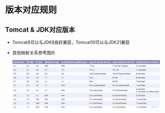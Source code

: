 # 版本对应规则

## Tomcat & JDK对应版本
- Tomcat9可以与JDK8良好兼容，Tomcat10可以与JDK21兼容
- 其他映射关系参考图片
   
  ![](./fig/jdk&tomcat.png)